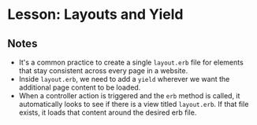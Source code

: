 # Lesson: Layouts and Yield

## Notes

- It's a common practice to create a single `layout.erb` file for elements that stay consistent across every page in a website.
- Inside `layout.erb`, we need to add a `yield` wherever we want the additional page content to be loaded.
- When a controller action is triggered and the `erb` method is called, it automatically looks to see if there is a view titled `layout.erb`. If that file exists, it loads that content around the desired erb file.